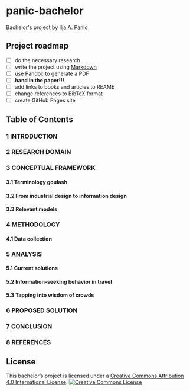 # panic-bachelor

Bachelor's project by [Ilja A. Panic](http://iljapanic.me)

## Project roadmap
- [ ] do the necessary research
- [ ] write the project using [Markdown](http://daringfireball.net/projects/markdown/)
- [ ] use [Pandoc](http://pandoc.org) to generate a PDF
- [ ] **hand in the paper!!!**
- [ ] add links to books and articles to REAME
- [ ] change references to BibTeX format 
- [ ] create GitHub Pages site

## Table of Contents


### 1 INTRODUCTION


### 2 RESEARCH DOMAIN


### 3 CONCEPTUAL FRAMEWORK

#### 3.1 Terminology goulash
#### 3.2 From industrial design to information design
#### 3.3 Relevant models

### 4 METHODOLOGY
    
#### 4.1 Data collection

### 5 ANALYSIS

#### 5.1 Current solutions

#### 5.2 Information-seeking behavior in travel

#### 5.3 Tapping into wisdom of crowds

### 6 PROPOSED SOLUTION

### 7 CONCLUSION

### 8 REFERENCES



## License

This bachelor’s project is licensed under a [Creative Commons Attribution 4.0 International License](http://creativecommons.org/licenses/by-sa/4.0/).
<a rel="license" href="http://creativecommons.org/licenses/by-sa/4.0/"><img alt="Creative Commons License" style="border-width:0" src="https://i.creativecommons.org/l/by-sa/4.0/88x31.png" /></a>
